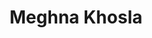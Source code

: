 ---
title: "Meghna Khosla"
presenter_id: meghna_khosla
position: Summer IRTA
start_date: 2012
end_date: 2012
email: 
phone: 
photo: 
status: former
layout: member 
---